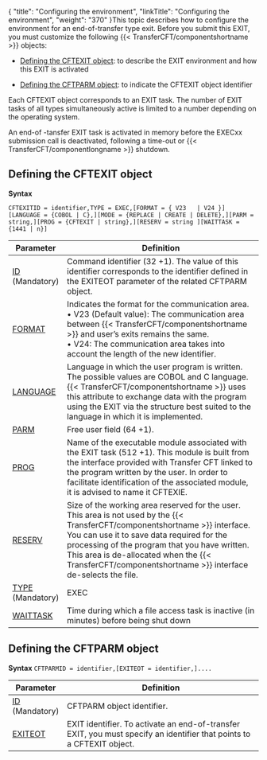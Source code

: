 {
    "title": "Configuring  the environment",
    "linkTitle": "Configuring the environment",
    "weight": "370"
}This topic describes how to configure the environment for an end-of-transfer
type exit. Before you submit this EXIT, you must customize the following
{{< TransferCFT/componentshortname  >}} objects:

- [Defining
    the CFTEXIT object](#Defining_the_CFTEXIT_object): to describe the EXIT environment and how this
    EXIT is activated

<!-- -->

- [Defining
    the CFTPARM object](#Defining_the_CFTPARM_object): to indicate the CFTEXIT object identifier

Each CFTEXIT object corresponds to an EXIT task. The number of EXIT
tasks of all types simultaneously active is limited to a number depending
on the operating system.

An end-of -tansfer EXIT task is activated in memory before the EXECxx
submission call is deactivated, following a time-out or {{< TransferCFT/componentlongname  >}} shutdown.

<span id="Defining_the_CFTEXIT_object"></span>

## Defining the CFTEXIT object

**Syntax**

`CFTEXITID = identifier,TYPE = EXEC,[FORMAT = { V23   | V24 }][LANGUAGE = {COBOL | C},][MODE = {REPLACE | CREATE | DELETE},][PARM = string,][PROG = {CFTEXIT | string},][RESERV = string ][WAITTASK = {1441 | n}]`


| Parameter | Definition |
| --- | --- |
| <a href="../../../../c_intro_userinterfaces/command_summary/parameter_intro/id">ID</a> <br/> (Mandatory) | Command identifier (32 +1). The value of this identifier corresponds to the identifier defined in the EXITEOT parameter of the related CFTPARM object. |
| <a href="../../../../c_intro_userinterfaces/command_summary/parameter_intro/format">FORMAT</a> | Indicates the format for the communication area.<br/> • V23 (Default value): The communication area between {{< TransferCFT/componentshortname  >}} and user’s exits remains the same.<br/> • V24: The communication area takes into account the length of the new identifier. |
| <a href="../../../../c_intro_userinterfaces/command_summary/parameter_intro/language">LANGUAGE</a> | Language in which the user program is written.<br/> The possible values are COBOL and C language.<br/> {{< TransferCFT/componentshortname  >}} uses this attribute to exchange data with the program using the EXIT via the structure best suited to the language in which it is implemented. |
| <a href="../../../../c_intro_userinterfaces/command_summary/parameter_intro/parm">PARM</a>  | Free user field (64 +1). |
| <a href="../../../../c_intro_userinterfaces/command_summary/parameter_intro/prog">PROG</a>  | Name of the executable module associated with the EXIT task (512 +1). This module is built from the interface provided with Transfer CFT linked to the program written by the user. In order to facilitate identification of the associated module, it is advised to name it CFTEXIE. |
| <a href="../../../../c_intro_userinterfaces/command_summary/parameter_intro/reserv">RESERV</a>  | Size of the working area reserved for the user.<br/> This area is not used by the {{< TransferCFT/componentshortname  >}} interface. You can use it to save data required for the processing of the program that you have written. This area is de-allocated when the {{< TransferCFT/componentshortname  >}} interface de-selects the file. |
| <a href="../../../../c_intro_userinterfaces/command_summary/parameter_intro/type">TYPE</a> <br/> (Mandatory) | EXEC |
| <a href="../../../../c_intro_userinterfaces/command_summary/parameter_intro/waittask">WAITTASK</a>  | Time during which a file access task is inactive (in minutes) before being shut down |


<span id="Defining_the_CFTPARM_object"></span>

## Defining the CFTPARM object

**Syntax**
`CFTPARMID = identifier,[EXITEOT = identifier,]....`


| Parameter | Definition |
| --- | --- |
| <a href="../../../../c_intro_userinterfaces/command_summary/parameter_intro/id">ID</a><br/> (Mandatory) | CFTPARM object identifier. |
| <a href="../../../../c_intro_userinterfaces/command_summary/parameter_intro/exiteot">EXITEOT</a>  | EXIT identifier. To activate an end-of-transfer EXIT, you must specify an identifier that points to a CFTEXIT object. |


 
